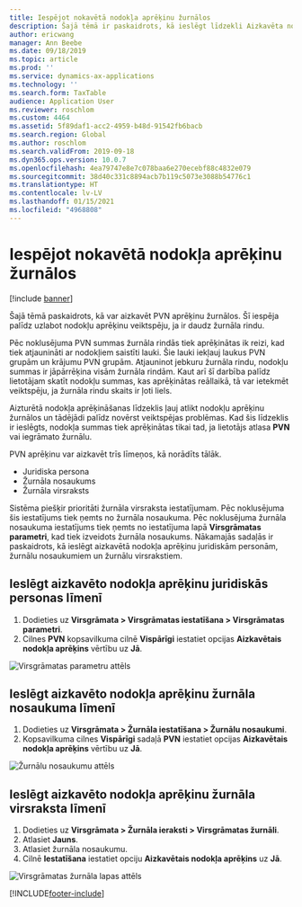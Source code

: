 ```yaml
---
title: Iespējot nokavētā nodokļa aprēķinu žurnālos
description: Šajā tēmā ir paskaidrots, kā ieslēgt līdzekli Aizkavēta nodokļa aprēķins, lai palīdzētu uzlabot nodokļu aprēķinu veiktspēju, ja žurnāla rindu skaits ir ļoti liels.
author: ericwang
manager: Ann Beebe
ms.date: 09/18/2019
ms.topic: article
ms.prod: ''
ms.service: dynamics-ax-applications
ms.technology: ''
ms.search.form: TaxTable
audience: Application User
ms.reviewer: roschlom
ms.custom: 4464
ms.assetid: 5f89daf1-acc2-4959-b48d-91542fb6bacb
ms.search.region: Global
ms.author: roschlom
ms.search.validFrom: 2019-09-18
ms.dyn365.ops.version: 10.0.7
ms.openlocfilehash: 4ea79747e8e7c078baa6e270ecebf88c4832e079
ms.sourcegitcommit: 38d40c331c8894acb7b119c5073e3088b54776c1
ms.translationtype: HT
ms.contentlocale: lv-LV
ms.lasthandoff: 01/15/2021
ms.locfileid: "4968808"
---
```

# <a name="enable-delayed-tax-calculation-on-journals"></a>Iespējot nokavētā nodokļa aprēķinu žurnālos
[!include [banner](../includes/banner.md)]


Šajā tēmā paskaidrots, kā var aizkavēt PVN aprēķinu žurnālos. Šī iespēja palīdz uzlabot nodokļu aprēķinu veiktspēju, ja ir daudz žurnāla rindu.

Pēc noklusējuma PVN summas žurnāla rindās tiek aprēķinātas ik reizi, kad tiek atjaunināti ar nodokļiem saistīti lauki. Šie lauki iekļauj laukus PVN grupām un krājumu PVN grupām. Atjauninot jebkuru žurnāla rindu, nodokļu summas ir jāpārrēķina visām žurnāla rindām. Kaut arī šī darbība palīdz lietotājam skatīt nodokļu summas, kas aprēķinātas reāllaikā, tā var ietekmēt veiktspēju, ja žurnāla rindu skaits ir ļoti liels.

Aizturētā nodokļa aprēķināšanas līdzeklis ļauj atlikt nodokļu aprēķinu žurnālos un tādējādi palīdz novērst veiktspējas problēmas. Kad šis līdzeklis ir ieslēgts, nodokļa summas tiek aprēķinātas tikai tad, ja lietotājs atlasa **PVN** vai iegrāmato žurnālu.

PVN aprēķinu var aizkavēt trīs līmeņos, kā norādīts tālāk.

- Juridiska persona
- Žurnāla nosaukums
- Žurnāla virsraksts

Sistēma piešķir prioritāti žurnāla virsraksta iestatījumam. Pēc noklusējuma šis iestatījums tiek ņemts no žurnāla nosaukuma. Pēc noklusējuma žurnāla nosaukuma iestatījums tiek ņemts no iestatījuma lapā **Virsgrāmatas parametri**, kad tiek izveidots žurnāla nosaukums. Nākamajās sadaļās ir paskaidrots, kā ieslēgt aizkavētā nodokļa aprēķinu juridiskām personām, žurnālu nosaukumiem un žurnālu virsrakstiem.

## <a name="turn-on-delayed-tax-calculation-at-the-legal-entity-level"></a>Ieslēgt aizkavēto nodokļa aprēķinu juridiskās personas līmenī

1. Dodieties uz **Virsgrāmata \> Virsgrāmatas iestatīšana \> Virsgrāmatas parametri**.
2. Cilnes **PVN** kopsavilkuma cilnē **Vispārīgi** iestatiet opcijas **Aizkavētais nodokļa aprēķins** vērtību uz **Jā**.

![Virsgrāmatas parametru attēls](media/delayed-tax-calculation-gl.png)

## <a name="turn-on-delayed-tax-calculation-at-the-journal-name-level"></a>Ieslēgt aizkavēto nodokļa aprēķinu žurnāla nosaukuma līmenī

1. Dodieties uz **Virsgrāmata \> Žurnāla iestatīšana \> Žurnālu nosaukumi**.
2. Kopsavilkuma cilnes **Vispārīgi** sadaļā **PVN** iestatiet opcijas **Aizkavētais nodokļa aprēķins** vērtību uz **Jā**.

![Žurnālu nosaukumu attēls](media/delayed-tax-calculation-journal-name.png)

## <a name="turn-on-delayed-tax-calculation-at-the-journal-header-level"></a>Ieslēgt aizkavēto nodokļa aprēķinu žurnāla virsraksta līmenī

1. Dodieties uz **Virsgrāmata \> Žurnāla ieraksti \> Virsgrāmatas žurnāli**.
2. Atlasiet **Jauns**.
3. Atlasiet žurnāla nosaukumu.
4. Cilnē **Iestatīšana** iestatiet opciju **Aizkavētais nodokļa aprēķins** uz **Jā**.

![Virsgrāmatas žurnāla lapas attēls](media/delayed-tax-calculation-journal-header.png)


[!INCLUDE[footer-include](../../includes/footer-banner.md)]